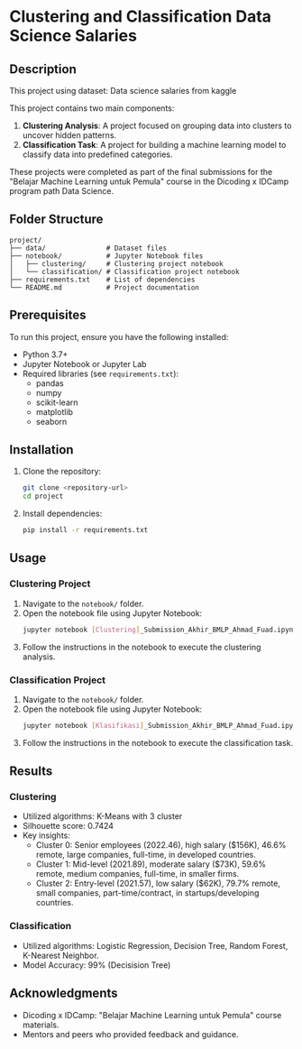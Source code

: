 # Clustering and Classification Data Science Salaries

## Description
This project using dataset: Data science salaries from kaggle

This project contains two main components:
1. **Clustering Analysis**: A project focused on grouping data into clusters to uncover hidden patterns.
2. **Classification Task**: A project for building a machine learning model to classify data into predefined categories.

These projects were completed as part of the final submissions for the "Belajar Machine Learning untuk Pemula" course in the Dicoding x IDCamp program path Data Science.

## Folder Structure
```
project/
├── data/               # Dataset files
├── notebook/           # Jupyter Notebook files
│   ├── clustering/     # Clustering project notebook
│   └── classification/ # Classification project notebook
├── requirements.txt    # List of dependencies
└── README.md           # Project documentation
```

## Prerequisites
To run this project, ensure you have the following installed:
- Python 3.7+
- Jupyter Notebook or Jupyter Lab
- Required libraries (see `requirements.txt`):
  - pandas
  - numpy
  - scikit-learn
  - matplotlib
  - seaborn

## Installation
1. Clone the repository:
   ```bash
   git clone <repository-url>
   cd project
   ```

2. Install dependencies:
   ```bash
   pip install -r requirements.txt
   ```

## Usage
### Clustering Project
1. Navigate to the `notebook/` folder.
2. Open the notebook file using Jupyter Notebook:
   ```bash
   jupyter notebook [Clustering]_Submission_Akhir_BMLP_Ahmad_Fuad.ipynb
   ```
3. Follow the instructions in the notebook to execute the clustering analysis.

### Classification Project
1. Navigate to the `notebook/` folder.
2. Open the notebook file using Jupyter Notebook:
   ```bash
   jupyter notebook [Klasifikasi]_Submission_Akhir_BMLP_Ahmad_Fuad.ipynb
   ```
3. Follow the instructions in the notebook to execute the classification task.

## Results
### Clustering
- Utilized algorithms: K-Means with 3 cluster
- Silhouette score: 0.7424
- Key insights:
   - Cluster 0: Senior employees (2022.46), high salary ($156K), 46.6% remote, large companies, full-time, in developed countries.
   - Cluster 1: Mid-level (2021.89), moderate salary ($73K), 59.6% remote, medium companies, full-time, in smaller firms.
   - Cluster 2: Entry-level (2021.57), low salary ($62K), 79.7% remote, small companies, part-time/contract, in startups/developing countries.

### Classification
- Utilized algorithms: Logistic Regression, Decision Tree, Random Forest, K-Nearest Neighbor.
- Model Accuracy: 99% (Decisision Tree)

## Acknowledgments
- Dicoding x IDCamp: "Belajar Machine Learning untuk Pemula" course materials.
- Mentors and peers who provided feedback and guidance.
